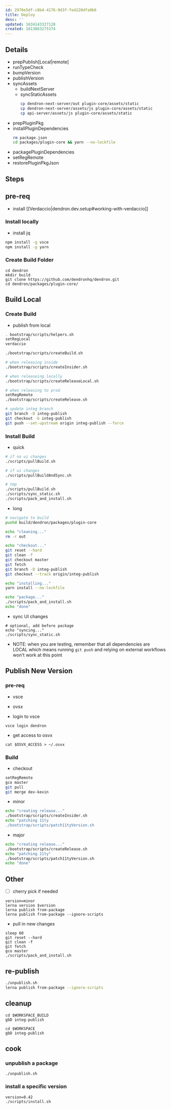 ```yaml
---
id: 2976e5df-c8b4-4176-9d3f-fe4220dfa9b6
title: Deploy
desc: ''
updated: 1634143327128
created: 1613863275374
---
```


## Details

- prepPublish[Local|remote]
- runTypeCheck
- bumpVersion
- publishVersion
- syncAssets
    - buildNextServer
    - syncStaticAssets
        ```sh
        cp dendron-next-server/out plugin-core/assets/static
        cp dendron-next-server/assets/js plugin-core/assets/static
        cp api-server/assets/js plugin-core/assets/static
        ```
- prepPluginPkg
- installPluginDependencies
    ```sh
    rm package.json
    cd packages/plugin-core && yarn --no-lockfile
    ```
- packagePluginDependencies
- setRegRemote
- restorePluginPkgJson



## Steps

## pre-req
- install [[Verdaccio|dendron.dev.setup#working-with-verdaccio]]

### Install locally
- install jq

```sh
npm install -g vsce
npm install -g yarn
```

### Create Build Folder

```
cd dendron
mkdir build
git clone https://github.com/dendronhq/dendron.git
cd dendron/packages/plugin-core/
```

## Build Local

### Create Build

- publish from local
```sh
. bootstrap/scripts/helpers.sh
setRegLocal
verdaccio

./bootstrap/scripts/createBuild.sh

# when releasing inside
./bootstrap/scripts/createInsider.sh

# when releaseing locally
./bootstrap/scripts/createReleaseLocal.sh

# when releasing to prod
setRegRemote
./bootstrap/scripts/createRelease.sh

# update integ branch
git branch -D integ-publish
git checkout -b integ-publish
git push --set-upstream origin integ-publish --force
```

### Install Build

- quick
```sh
# if no ui changes
./scripts/pullBuild.sh

# if ui changes
./scripts/pullBuildAndSync.sh

# tmp
./scripts/pullBuild.sh
./scripts/sync_static.sh
./scripts/pack_and_install.sh
```

- long
```sh
# navigate to build
pushd build/dendron/packages/plugin-core

echo "cleaning..."
rm -r out

echo "checkout..."
git reset --hard
git clean -f
git checkout master
git fetch
git branch -D integ-publish
git checkout --track origin/integ-publish

echo "installing..."
yarn install --no-lockfile

echo "package..."
./scripts/pack_and_install.sh
echo "done"
```

- sync UI changes
```
# optional, add before package
echo "syncing..."
./scripts/sync_static.sh
```

- NOTE: when you are testing, remember that all dependencies are LOCAL which means running `git push` and relying on external workflows won't work at this point

## Publish New Version

### pre-req
- vsce 
- ovsx


- login to vsce
```
vsce login dendron
```

- get access to osvx
```
cat $OSVX_ACCESS > ~/.osvx
```

### Build

- checkout
```sh
setRegRemote
gco master
git pull
git merge dev-kevin
```

- minor
```sh
echo "creating release..."
./bootstrap/scripts/createInsider.sh
echo "patching 11ty
./bootstrap/scripts/patch11tyVersion.sh
```

- major
```sh
echo "creating release..."
./bootstrap/scripts/createRelease.sh
echo "patching 11ty"
./bootstrap/scripts/patch11tyVersion.sh
echo "done"
```


## Other
- [ ] cherry pick if needed

```
version=minor
lerna version $version 
lerna publish from-package 
lerna publish from-package --ignore-scripts
```

- pull in new changes
```
sleep 60
git reset --hard
git clean -f
git fetch
gco master 
./scripts/pack_and_install.sh
```

## re-publish

```sh
./unpublish.sh
lerna publish from-package --ignore-scripts
```

## cleanup
```
cd $WORKSPACE_BUILD
gbD integ-publish

cd $WORKSPACE
gbD integ-publish
```


## cook

### unpublish a package

```
./unpublish.sh
```

### install a specific version

```
version=0.42
./scripts/install.sh
```
